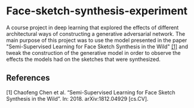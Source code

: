 # Face-sketch-synthesis-experiment

A course project in deep learning that explored the effects of different architectural ways of constructing a generative adversarial network. The main purpose of this project was to use the model presented in the paper "Semi-Supervised Learning for Face Sketch Synthesis in the Wild"  [[1]](#1) and tweak the construction of the generative model in order to observe the effects the models had on the sketches that were synthesized.


## References
<a id="1">[1]</a> 
Chaofeng Chen et al. “Semi-Supervised Learning for Face Sketch Synthesis in the Wild”. In: 2018. arXiv:1812.04929 [cs.CV].

